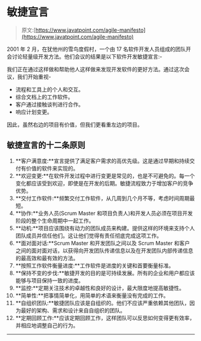 # 敏捷宣言

> 原文:[https://www.javatpoint.com/agile-manifesto](https://www.javatpoint.com/agile-manifesto)

2001 年 2 月，在犹他州的雪鸟度假村，一个由 17 名软件开发人员组成的团队开会讨论轻量级开发方法。他们会议的结果是以下软件开发敏捷宣言:-

我们正在通过这样做和帮助他人这样做来发现开发软件的更好方法。通过这次会议，我们开始重视-

*   流程和工具上的个人和交互。
*   综合文档上的工作软件。
*   客户通过接触谈判进行合作。
*   响应计划变更。

因此，虽然右边的项目有价值，但我们更看重左边的项目。

## 敏捷宣言的十二条原则

1.  **客户满意度:**宣言提供了满足客户需求的高优先级。这是通过早期和持续交付有价值的软件来实现的。
2.  **欢迎变更:**在软件开发过程中进行变更是常见的，也是不可避免的。每一个变化都应该受到欢迎，即使是在开发的后期。敏捷流程致力于增加客户的竞争优势。
3.  **交付工作软件:**频繁交付工作软件，从几周到几个月不等，考虑时间周期最短。
4.  **协作:**业务人员(Scrum Master 和项目负责人)和开发人员必须在项目开发阶段的整个生命周期中一起工作。
5.  **动机:**项目应该围绕有动力的团队成员来构建。提供这样的环境来支持个人团队成员并信任他们。这让他们觉得有责任彻底完成这项工作。
6.  **面对面对话:**Scrum Master 和开发团队之间以及 Scrum Master 和客户之间的面对面对话，以获得向开发团队传递信息以及在开发团队内部传递信息的最高效和最有效的方法。
7.  **按照工作软件衡量进度:**工作软件是进度的关键和首要衡量标准。
8.  **保持不变的步伐:**敏捷开发的目的是可持续发展。所有的企业和用户都应该能够与项目保持一致的进度。
9.  **监控:**定期关注技术的卓越性和良好的设计，最大限度地提高敏捷性。
10.  **简单性:**把事情简单化，用简单的术语来衡量没有完成的工作。
11.  **自组织团队:**敏捷团队应该是自组织的。他们不应该严重依赖其他团队，因为最好的架构、需求和设计来自自组织的团队。
12.  **定期回顾工作:**应该定期回顾工作，这样团队可以反思如何变得更有效率，并相应地调整自己的行为。

* * *